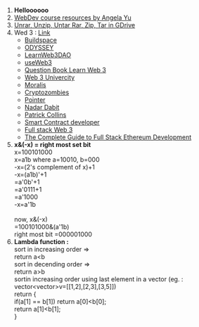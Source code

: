 1. **Helloooooo**
2. [WebDev course resources by Angela Yu](https://www.appbrewery.co/p/web-development-course-resources/)
3. [Unrar, Unzip, Untar Rar, Zip, Tar in GDrive](https://colab.research.google.com/github/sudo-ken/compress-decompress-in-Google-Drive/blob/master/Unrar_Unzip_Rar_Zip_in_GDrive.ipynb#scrollTo=YfSkw7IFH2pl)
4. Wed 3 : [Link](https://twitter.com/Param_eth/status/1505483846489604096?t=FB32O-AME8xlNKQhPISVXQ&s=19)
   - [Buildspace](https://t.co/oCQTTYhxu7)
   - [ODYSSEY](https://t.co/VClpUFascL)
   - [LearnWeb3DAO](https://t.co/I0NLwx2Cvk)
   - [useWeb3](https://t.co/xZvJhRgRdW)
   - [Question Book Learn Web 3](https://t.co/P2Nt3RLWnk)
   - [Web 3 Univercity](https://t.co/ECDaZOSwQU)
   - [Moralis](https://t.co/1EDnHuWinG)
   - [Cryptozombies](https://t.co/4YUxll8P0z)
   - [Pointer](https://t.co/dt2rCCLkF9)
   - [Nadar Dabit](https://t.co/hW4js0laSh)
   - [Patrick Collins](https://t.co/T2RcTsaXQH)
   - [Smart Contract developer](https://t.co/lEqGz4VfHn)
   - [Full stack Web 3](https://t.co/KKwKV0UCWB)
   - [The Complete Guide to Full Stack Ethereum Development](https://t.co/ckN0gV7zB8)
5. **x&(-x) = right most set bit** <br/>
   x=100101000 <br/>
   x=a1b where a=10010, b=000 <br/>
   -x=(2's complement of x)+1 <br/>
   -x=(a1b)'+1 <br/>
   =a'0b'+1 <br/>
   =a'0111+1 <br/>
   =a'1000 <br/>
   -x=a'1b <br/>
   <br/>
   now, x&(-x) <br/>
   =100101000&(a'1b) <br/>
   right most bit =000001000 <br/>
6. **Lambda function :** <br/>
   sort in increasing order => <br/>
   return a<b <br/>
   sort in decending order => <br/>
   return a>b <br/>
   sortin increasing order using last element in a vector (eg. : vector<vector<int>>v=[[1,2],[2,3],[3,5]]) <br/>
   return { <br/>
       if(a[1] == b[1]) return a[0]<b[0]; <br/>
       return a[1]<b[1]; <br/>
   } <br/>
   
   
